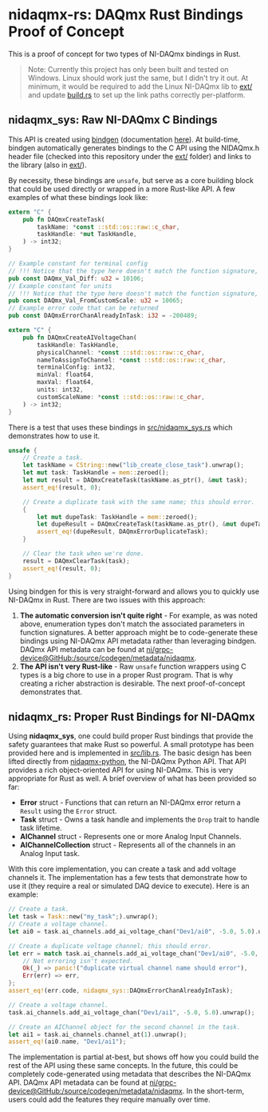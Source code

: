 # nidaqmx-rs: DAQmx Rust Bindings Proof of Concept

This is a proof of concept for two types of NI-DAQmx bindings in Rust.

> Note: Currently this project has only been built and tested on Windows. Linux should work just the
same, but I didn't try it out. At minimum, it would be required to add the Linux NI-DAQmx lib to
[ext/](ext/) and update [build.rs](build.rs) to set up the link paths correctly per-platform.

## nidaqmx_sys: Raw NI-DAQmx C Bindings

This API is created using [bindgen](https://github.com/rust-lang/rust-bindgen) (documentation
[here](https://rust-lang.github.io/rust-bindgen/)). At build-time, bindgen automatically generates
bindings to the C API using the NIDAQmx.h header file (checked into this repository under the
[ext/](ext/) folder) and links to the library (also in [ext/](ext/)).

By necessity, these bindings are `unsafe`, but serve as a core building block that could be used
directly or wrapped in a more Rust-like API. A few examples of what these bindings look like:

```Rust
extern "C" {
    pub fn DAQmxCreateTask(
        taskName: *const ::std::os::raw::c_char,
        taskHandle: *mut TaskHandle,
    ) -> int32;
}

// Example constant for terminal config
// !!! Notice that the type here doesn't match the function signature, sadly.
pub const DAQmx_Val_Diff: u32 = 10106;
// Example constant for units
// !!! Notice that the type here doesn't match the function signature, sadly.
pub const DAQmx_Val_FromCustomScale: u32 = 10065;
// Example error code that can be returned
pub const DAQmxErrorChanAlreadyInTask: i32 = -200489;

extern "C" {
    pub fn DAQmxCreateAIVoltageChan(
        taskHandle: TaskHandle,
        physicalChannel: *const ::std::os::raw::c_char,
        nameToAssignToChannel: *const ::std::os::raw::c_char,
        terminalConfig: int32,
        minVal: float64,
        maxVal: float64,
        units: int32,
        customScaleName: *const ::std::os::raw::c_char,
    ) -> int32;
}
```

There is a test that uses these bindings in [src/nidaqmx_sys.rs](src/nidaqmx_sys.rs) which
demonstrates how to use it.

```Rust
unsafe {
    // Create a task.
    let taskName = CString::new("lib_create_close_task").unwrap();
    let mut task: TaskHandle = mem::zeroed();
    let mut result = DAQmxCreateTask(taskName.as_ptr(), &mut task);
    assert_eq!(result, 0);

    // Create a duplicate task with the same name; this should error.
    {
        let mut dupeTask: TaskHandle = mem::zeroed();
        let dupeResult = DAQmxCreateTask(taskName.as_ptr(), &mut dupeTask);
        assert_eq!(dupeResult, DAQmxErrorDuplicateTask);
    }

    // Clear the task when we're done.
    result = DAQmxClearTask(task);
    assert_eq!(result, 0);
}
```

Using bindgen for this is very straight-forward and allows you to quickly use NI-DAQmx in Rust.
There are two issues with this approach:
1. **The automatic conversion isn't quite right** - For example, as was noted above, enumeration
types don't match the associated parameters in function signatures. A better approach might be to
code-generate these bindings using NI-DAQmx API metadata rather than leveraging bindgen.
DAQmx API metadata can be found at
[ni/grpc-device@GitHub:/source/codegen/metadata/nidaqmx](https://github.com/ni/grpc-device/tree/main/source/codegen/metadata/nidaqmx).
2. **The API isn't very Rust-like** - Raw `unsafe` function wrappers using C types is a big chore to
use in a proper Rust program. That is why creating a richer abstraction is desirable. The next
proof-of-concept demonstrates that.

## nidaqmx_rs: Proper Rust Bindings for NI-DAQmx

Using **nidaqmx_sys**, one could build proper Rust bindings that provide the safety guarantees that
make Rust so powerful. A small prototype has been provided here and is implemented in
[src/lib.rs](src/lib.rs). The basic design has been lifted directly from
[nidaqmx-python](https://github.com/ni/nidaqmx-python), the NI-DAQmx Python API. That API provides a
rich object-oriented API for using NI-DAQmx. This is very appropriate for Rust as well. A brief
overview of what has been provided so far:
* **Error** struct - Functions that can return an NI-DAQmx error return a `Result` using the `Error`
struct.
* **Task** struct - Owns a task handle and implements the `Drop` trait to handle task lifetime.
* **AIChannel** struct - Represents one or more Analog Input Channels.
* **AIChannelCollection** struct - Represents all of the channels in an Analog Input task.

With this core implementation, you can create a task and add voltage channels it. The implementation
has a few tests that demonstrate how to use it (they require a real or simulated DAQ device to
execute). Here is an example:

```Rust
// Create a task.
let task = Task::new("my_task";).unwrap();
// Create a voltage channel.
let ai0 = task.ai_channels.add_ai_voltage_chan("Dev1/ai0", -5.0, 5.0).unwrap();

// Create a duplicate voltage channel; this should error.
let err = match task.ai_channels.add_ai_voltage_chan("Dev1/ai0", -5.0, 5.0) {
    // Not erroring isn't expected.
    Ok(_) => panic!("duplicate virtual channel name should error"),
    Err(err) => err,
};
assert_eq!(err.code, nidaqmx_sys::DAQmxErrorChanAlreadyInTask);

// Create a voltage channel.
task.ai_channels.add_ai_voltage_chan("Dev1/ai1", -5.0, 5.0).unwrap();

// Create an AIChannel object for the second channel in the task.
let ai1 = task.ai_channels.channel_at(1).unwrap();
assert_eq!(ai0.name, "Dev1/ai1");
```

The implementation is partial at-best, but shows off how you could build the rest of the API using
these same concepts. In the future, this could be completely code-generated using metadata that
describes the NI-DAQmx API. DAQmx API metadata can be found at
[ni/grpc-device@GitHub:/source/codegen/metadata/nidaqmx](https://github.com/ni/grpc-device/tree/main/source/codegen/metadata/nidaqmx).
In the short-term, users could add the features they require manually over time.
